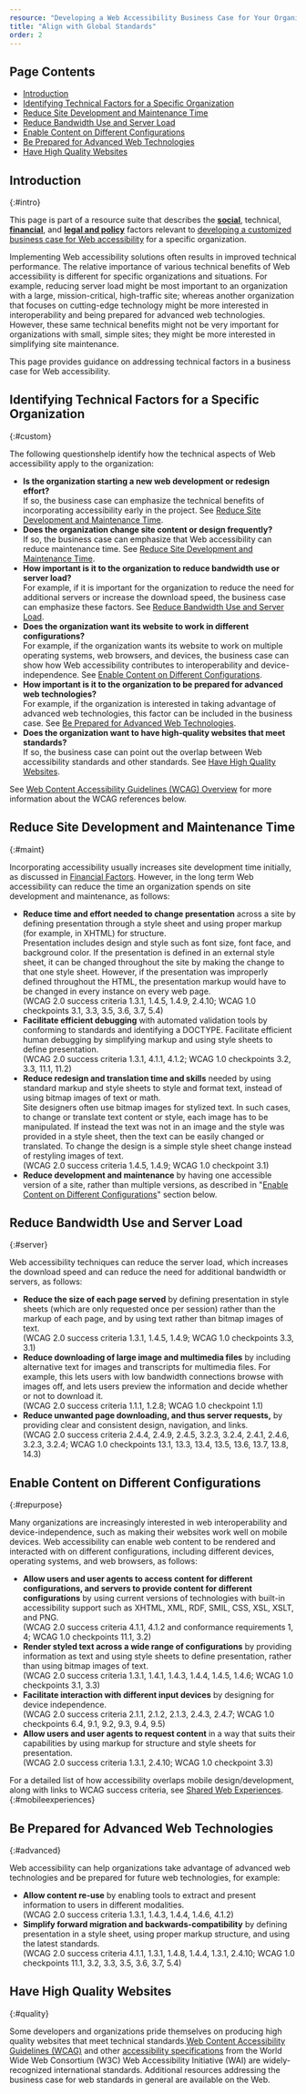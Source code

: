 ```yaml
---
resource: "Developing a Web Accessibility Business Case for Your Organization"
title: "Align with Global Standards"
order: 2
---
```


## Page Contents

-   [Introduction](#intro)
-   [Identifying Technical Factors for a Specific Organization](#custom)
-   [Reduce Site Development and Maintenance Time](#maint)
-   [Reduce Bandwidth Use and Server Load](#server)
-   [Enable Content on Different Configurations](#repurpose)
-   [Be Prepared for Advanced Web Technologies](#advanced)
-   [Have High Quality Websites](#quality)


## Introduction
{:#intro}

This page is part of a resource suite that describes the
[**social**](social-factors.html), technical, [**financial**](financial-factors.html), and
[**legal and policy**](legal-policy-factors.html) factors relevant to [developing a
customized business case for Web accessibility](Overview.html) for a
specific organization.

Implementing Web accessibility solutions often results in improved
technical performance. The relative importance of various technical
benefits of Web accessibility is different for specific organizations
and situations. For example, reducing server load might be most
important to an organization with a large, mission-critical,
high-traffic site; whereas another organization that focuses on
cutting-edge technology might be more interested in interoperability and
being prepared for advanced web technologies. However, these same
technical benefits might not be very important for organizations with
small, simple sites; they might be more interested in simplifying site
maintenance.

This page provides guidance on addressing technical factors in a
business case for Web accessibility.

## Identifying Technical Factors for a Specific Organization
{:#custom}

The following questionshelp identify how the technical aspects of Web
accessibility apply to the organization:

-   **Is the organization starting a new web development or redesign
    effort?**<br>
    If so, the business case can emphasize the technical benefits of
    incorporating accessibility early in the project. See [Reduce Site
    Development and Maintenance Time](#maint).
-   **Does the organization change site content or design frequently?**<br>
    If so, the business case can emphasize that Web accessibility can
    reduce maintenance time. See [Reduce Site Development and
    Maintenance Time](#maint).
-   **How important is it to the organization to reduce bandwidth use or
    server load?**<br>
    For example, if it is important for the organization to reduce the
    need for additional servers or increase the download speed, the
    business case can emphasize these factors. See [Reduce Bandwidth Use
    and Server Load](#server).
-   **Does the organization want its website to work in different
    configurations?**<br>
    For example, if the organization wants its website to work on
    multiple operating systems, web browsers, and devices, the business
    case can show how Web accessibility contributes to interoperability
    and device-independence. See [Enable Content on Different
    Configurations](#repurpose).
-   **How important is it to the organization to be prepared for
    advanced web technologies?**<br>
    For example, if the organization is interested in taking advantage
    of advanced web technologies, this factor can be included in the
    business case. See [Be Prepared for Advanced Web
    Technologies](#advanced).
-   **Does the organization want to have high-quality websites that meet
    standards?**<br>
    If so, the business case can point out the overlap between Web
    accessibility standards and other standards. See [Have High Quality
    Websites](#quality).

See [Web Content Accessibility Guidelines (WCAG)
Overview](/WAI/intro/wcag.php) for more information about the WCAG
references below.

## Reduce Site Development and Maintenance Time
{:#maint}

Incorporating accessibility usually increases site development time
initially, as discussed in [Financial Factors](financial-factors.html). However, in
the long term Web accessibility can reduce the time an organization
spends on site development and maintenance, as follows:

-   **Reduce time and effort needed to change presentation** across a
    site by defining presentation through a style sheet and using proper
    markup (for example, in XHTML) for structure.<br>
    Presentation includes design and style such as font size, font face,
    and background color. If the presentation is defined in an external
    style sheet, it can be changed throughout the site by making the
    change to that one style sheet. However, if the presentation was
    improperly defined throughout the HTML, the presentation markup
    would have to be changed in every instance on every web page.<br>
    (WCAG 2.0 success criteria 1.3.1, 1.4.5, 1.4.9, 2.4.10; WCAG 1.0
    checkpoints 3.1, 3.3, 3.5, 3.6, 3.7, 5.4)
-   **Facilitate efficient debugging** with automated validation tools
    by conforming to standards and identifying a DOCTYPE. Facilitate
    efficient human debugging by simplifying markup and using style
    sheets to define presentation.<br>
    (WCAG 2.0 success criteria 1.3.1, 4.1.1, 4.1.2; WCAG 1.0
    checkpoints 3.2, 3.3, 11.1, 11.2)
-   **Reduce redesign and translation time and skills** needed by using
    standard markup and style sheets to style and format text, instead
    of using bitmap images of text or math.<br>
    Site designers often use bitmap images for stylized text. In such
    cases, to change or translate text content or style, each image has
    to be manipulated. If instead the text was not in an image and the
    style was provided in a style sheet, then the text can be easily
    changed or translated. To change the design is a simple style sheet
    change instead of restyling images of text.<br>
    (WCAG 2.0 success criteria 1.4.5, 1.4.9; WCAG 1.0 checkpoint
    3.1)
-   **Reduce development and maintenance** by having one accessible
    version of a site, rather than multiple versions, as described in
    "[Enable Content on Different Configurations](#repurpose)" section
    below.

## Reduce Bandwidth Use and Server Load
{:#server}

Web accessibility techniques can reduce the server load, which increases
the download speed and can reduce the need for additional bandwidth or
servers, as follows:

-   **Reduce the size of each page served** by defining presentation in
    style sheets (which are only requested once per session) rather than
    the markup of each page, and by using text rather than bitmap images
    of text.<br>
    (WCAG 2.0 success criteria 1.3.1, 1.4.5, 1.4.9; WCAG 1.0
    checkpoints 3.3, 3.1)
-   **Reduce downloading of large image and multimedia files** by
    including alternative text for images and transcripts for multimedia
    files. For example, this lets users with low bandwidth connections
    browse with images off, and lets users preview the information and
    decide whether or not to download it.<br>
    (WCAG 2.0 success criteria 1.1.1, 1.2.8; WCAG 1.0 checkpoint
    1.1)
-   **Reduce unwanted page downloading, and thus server requests,** by
    providing clear and consistent design, navigation, and links.<br>
    (WCAG 2.0 success criteria 2.4.4, 2.4.9, 2.4.5, 3.2.3, 3.2.4,
    2.4.1, 2.4.6, 3.2.3, 3.2.4; WCAG 1.0 checkpoints 13.1, 13.3, 13.4,
    13.5, 13.6, 13.7, 13.8, 14.3)

## Enable Content on Different Configurations
{:#repurpose}


Many organizations are increasingly interested in web interoperability
and device-independence, such as making their websites work well on
mobile devices. Web accessibility can enable web content to be rendered
and interacted with on different configurations, including different
devices, operating systems, and web browsers, as follows:

-   **Allow users and user agents to access content for different
    configurations, and servers to provide content for different
    configurations** by using current versions of technologies with
    built-in accessibility support such as XHTML, XML, RDF, SMIL, CSS,
    XSL, XSLT, and PNG.<br>
    (WCAG 2.0 success criteria 4.1.1, 4.1.2 and conformance
    requirements 1, 4; WCAG 1.0 checkpoints 11.1, 3.2)
-   **Render styled text across a wide range of configurations** by
    providing information as text and using style sheets to define
    presentation, rather than using bitmap images of text.<br>
    (WCAG 2.0 success criteria 1.3.1, 1.4.1, 1.4.3, 1.4.4, 1.4.5,
    1.4.6; WCAG 1.0 checkpoints 3.1, 3.3)
-   **Facilitate interaction with different input devices** by designing
    for device independence.<br>
    (WCAG 2.0 success criteria 2.1.1, 2.1.2, 2.1.3, 2.4.3, 2.4.7; WCAG
    1.0 checkpoints 6.4, 9.1, 9.2, 9.3, 9.4, 9.5)
-   **Allow users and user agents to request content** in a way that
    suits their capabilities by using markup for structure and style
    sheets for presentation.<br>
    (WCAG 2.0 success criteria 1.3.1, 2.4.10; WCAG 1.0 checkpoint
    3.3)

For a detailed list of how accessibility overlaps mobile design/development, along with links to WCAG success criteria, see [Shared Web Experiences](http://www.w3.org/WAI/mobile/experiences).
{:#mobileexperiences}

## Be Prepared for Advanced Web Technologies
{:#advanced}


Web accessibility can help organizations take advantage of advanced web
technologies and be prepared for future web technologies, for example:

-   **Allow content re-use** by enabling tools to extract and present
    information to users in different modalities.<br>
    (WCAG 2.0 success criteria 1.3.1, 1.4.3, 1.4.4, 1.4.6,
    4.1.2)
-   **Simplify forward migration and backwards-compatibility** by
    defining presentation in a style sheet, using proper markup
    structure, and using the latest standards.<br>
    (WCAG 2.0 success criteria 4.1.1, 1.3.1, 1.4.8, 1.4.4, 1.3.1,
    2.4.10; WCAG 1.0 checkpoints 11.1, 3.2, 3.3, 3.5, 3.6, 3.7,
    5.4)

## Have High Quality Websites
{:#quality}


Some developers and organizations pride themselves on producing high
quality websites that meet technical standards.[Web Content
Accessibility Guidelines (WCAG)](http://www.w3.org/WAI/intro/wcag.php)
and other [accessibility
specifications](http://www.w3.org/WAI/guid-technical-factors.md) from the World
Wide Web Consortium (W3C) Web Accessibility Initiative (WAI) are
widely-recognized international standards. Additional resources
addressing the business case for web standards in general are available
on the Web.
